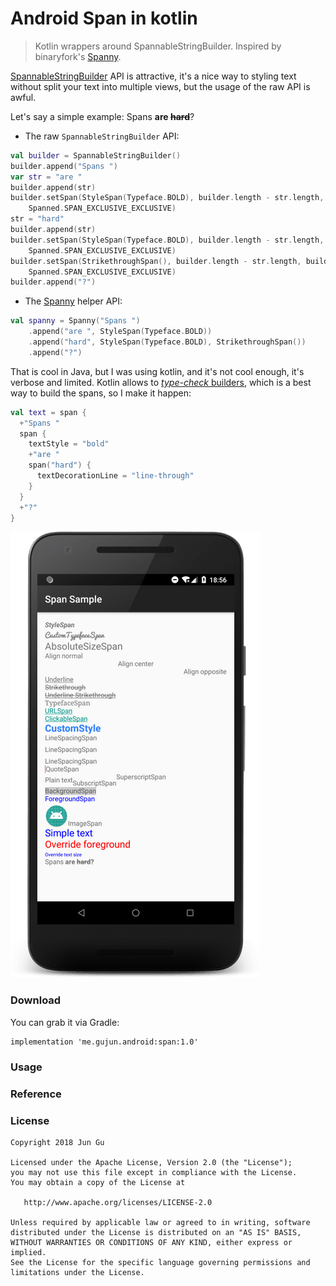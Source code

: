 # Android Span in kotlin

> Kotlin wrappers around SpannableStringBuilder. Inspired by binaryfork's [Spanny](https://github.com/binaryfork/Spanny).

[SpannableStringBuilder](https://developer.android.com/reference/android/text/SpannableStringBuilder.html)
API is attractive, it's a nice way to styling text without split your text into multiple views, 
but the usage of the raw API is awful.

Let's say a simple example: Spans **are ~~hard~~**?

- The raw `SpannableStringBuilder` API:

```kotlin
val builder = SpannableStringBuilder()
builder.append("Spans ")
var str = "are "
builder.append(str)
builder.setSpan(StyleSpan(Typeface.BOLD), builder.length - str.length, builder.length,
    Spanned.SPAN_EXCLUSIVE_EXCLUSIVE)
str = "hard"
builder.append(str)
builder.setSpan(StyleSpan(Typeface.BOLD), builder.length - str.length, builder.length,
    Spanned.SPAN_EXCLUSIVE_EXCLUSIVE)
builder.setSpan(StrikethroughSpan(), builder.length - str.length, builder.length,
    Spanned.SPAN_EXCLUSIVE_EXCLUSIVE)
builder.append("?")
```

- The [Spanny](https://github.com/binaryfork/Spanny) helper API:
```kotlin
val spanny = Spanny("Spans ")
    .append("are ", StyleSpan(Typeface.BOLD))
    .append("hard", StyleSpan(Typeface.BOLD), StrikethroughSpan())
    .append("?")
```

That is cool in Java, but I was using kotlin, and it's not cool enough, it's verbose and limited. Kotlin allows to [*type-check* builders](https://kotlinlang.org/docs/reference/type-safe-builders.html), 
which is a best way to build the spans, so I make it happen:

```kotlin
val text = span {
  +"Spans "
  span {
    textStyle = "bold"
    +"are "
    span("hard") {
      textDecorationLine = "line-through"
    }
  }
  +"?"
}
```

![sample](/screenshots/sample.png)

### Download

You can grab it via Gradle:

```
implementation 'me.gujun.android:span:1.0'
```

### Usage


### Reference


### License

```
Copyright 2018 Jun Gu

Licensed under the Apache License, Version 2.0 (the "License");
you may not use this file except in compliance with the License.
You may obtain a copy of the License at

   http://www.apache.org/licenses/LICENSE-2.0

Unless required by applicable law or agreed to in writing, software
distributed under the License is distributed on an "AS IS" BASIS,
WITHOUT WARRANTIES OR CONDITIONS OF ANY KIND, either express or implied.
See the License for the specific language governing permissions and
limitations under the License.
```
